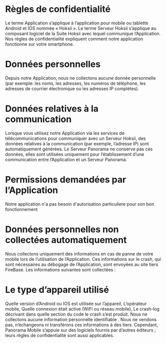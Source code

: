 # Règles de confidentialité
Le terme Application s’applique à l’application pour mobile ou tablette Android et IOS nommée « Hoksii ».
Le terme Serveur Hoksii s’applique au composant logiciel de la Suite Hoksii avec lequel communique l’Application. Nos règles de confidentialité expliquent comment notre application fonctionne sur votre smartphone.

# Données personnelles
Depuis notre Application, nous ne collectons aucune donnée personnelle (par exemple: les noms, les adresses, les numéros de téléphone, les adresses de courrier électronique ou les adresses IP complètes).

# Données relatives à la communication
Lorsque vous utilisez notre Application via les services de télécommunications pour communiquer avec un Serveur Hoksii, des données relatives à la communication (par exemple, l’adresse IP) sont automatiquement générées. Le Serveur Panorama ne conserve pas ces données, elles sont utilisées uniquement pour l’établissement d’une communication entre l’Application et un Serveur Panorama.

# Permissions demandées par l’Application
Notre application n'a pas besoin d'autorisation particuliere pour son bon fonctionnement

# Données personnelles non collectées automatiquement
Nous collectons uniquement des informations en cas de panne de votre mobile lors de l’utilisation de l’Application. Ces informations sur le crash, qui sont nécessaires au débogage de l’Application, sont envoyées au site tiers FireBase. Les informations suivantes sont collectées :

# Le type d’appareil utilisé
Quelle version d’Android ou IOS est utilisée sur l’appareil,
L’opérateur mobile,
Quelle connexion était active (WiFi ou réseau mobile),
Le crash-log décrivant dans quelle section du code le crash s’est produit.
Nous ne collectons aucune information personnelle identifiable . Nous ne vendons pas, n’échangeons ni transférons ces informations à des tiers. Cependant, Panorama Mobile s’appuie sur des logiciels fournis par d’autres éditeurs ; leurs règles de confidentialité sont aussi applicables.
